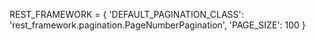 REST_FRAMEWORK = {
    'DEFAULT_PAGINATION_CLASS': 'rest_framework.pagination.PageNumberPagination',
    'PAGE_SIZE': 100
}
